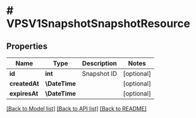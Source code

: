 # # VPSV1SnapshotSnapshotResource

## Properties

Name | Type | Description | Notes
------------ | ------------- | ------------- | -------------
**id** | **int** | Snapshot ID | [optional]
**createdAt** | **\DateTime** |  | [optional]
**expiresAt** | **\DateTime** |  | [optional]

[[Back to Model list]](../../README.md#models) [[Back to API list]](../../README.md#endpoints) [[Back to README]](../../README.md)
